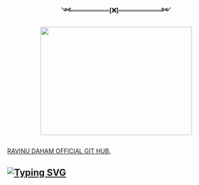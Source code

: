 <p align="center"> 
<b>༺═════════[❌]══════════༻</b>
</p>
<p align="center">
<img src="https://i.ibb.co/J7MLKXH/8.jpg" width="350" height="250"/>
</p>
<p align="center">
  <a href="#"><img src="http://readme-typing-svg.herokuapp.com?color=RED&center=true&vCenter=true&multiline=false&lines=RAVINU+OFFICIAL+GITHUB"
 alt="">
 
 RAVINU DAHAM OFFICIAL GIT HUB,
    
    
## [![Typing SVG](https://readme-typing-svg.herokuapp.com?font=Rockstar-ExtraBold&color=F33A6A&lines=WELCOME+TO+RAVINU+DAHAM+GITHUB.;POWERED+BY+RAVINU+DAHAM;ℂ𝕣𝕖𝕒𝕥𝕖𝕕+𝕓𝕪:+RAVINU:+OFFICIEAL;💕ඉතිං+කොහොමද🙃;😁මොකද+කරන්නෙ🌹)](https://git.io/typing-svg)

